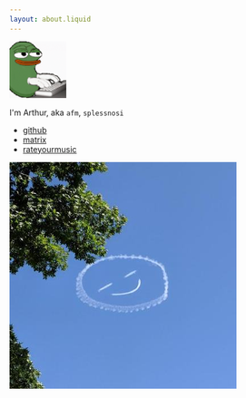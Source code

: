 ```yaml
---
layout: about.liquid
---
```


<img src=assets/pepe-type.gif width="100">

I'm Arthur, aka `afm`, `splessnosi`

- [github](https://github.com/a-moreira)
- [matrix](https://matrix.to/#/@splessnosi:matrix.org)
- [rateyourmusic](https://rateyourmusic.com/~straw_berries)

![me](./assets/afm.jpeg)
